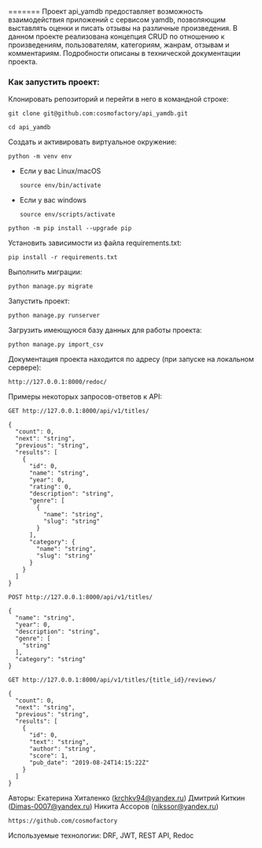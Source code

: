 =======
Проект api_yamdb предоставляет возможность взаимодействия приложений с сервисом yamdb, позволяющим выставлять оценки и писать отзывы на различные произведения. В данном проекте реализована концепция CRUD по отношению к произведениям, пользователям, категориям, жанрам, отзывам и комментариям. Подробности описаны в технической документации проекта.

### Как запустить проект:

Клонировать репозиторий и перейти в него в командной строке:

```
git clone git@github.com:cosmofactory/api_yamdb.git
```

```
cd api_yamdb
```

Cоздать и активировать виртуальное окружение:

```
python -m venv env
```

* Если у вас Linux/macOS

    ```
    source env/bin/activate
    ```

* Если у вас windows

    ```
    source env/scripts/activate
    ```

```
python -m pip install --upgrade pip
```

Установить зависимости из файла requirements.txt:

```
pip install -r requirements.txt
```

Выполнить миграции:

```
python manage.py migrate
```

Запустить проект:

```
python manage.py runserver
```

Загрузить имеющуюся базу данных для работы проекта:

```
python manage.py import_csv
```

Документация проекта находится по адресу (при запуске на локальном сервере):

```
http://127.0.0.1:8000/redoc/
```

Примеры некоторых запросов-ответов к API:

```
GET http://127.0.0.1:8000/api/v1/titles/
```

```
{
  "count": 0,
  "next": "string",
  "previous": "string",
  "results": [
    {
      "id": 0,
      "name": "string",
      "year": 0,
      "rating": 0,
      "description": "string",
      "genre": [
        {
          "name": "string",
          "slug": "string"
        }
      ],
      "category": {
        "name": "string",
        "slug": "string"
      }
    }
  ]
}
```


```
POST http://127.0.0.1:8000/api/v1/titles/
```

```
{
  "name": "string",
  "year": 0,
  "description": "string",
  "genre": [
    "string"
  ],
  "category": "string"
}
```

```
GET http://127.0.0.1:8000/api/v1/titles/{title_id}/reviews/
```
```
{
  "count": 0,
  "next": "string",
  "previous": "string",
  "results": [
    {
      "id": 0,
      "text": "string",
      "author": "string",
      "score": 1,
      "pub_date": "2019-08-24T14:15:22Z"
    }
  ]
}
```


Авторы: 
Екатерина Хиталенко (krchkv94@yandex.ru)
Дмитрий Киткин (Dimas-0007@yandex.ru)
Никита Ассоров (nikssor@yandex.ru)

```
https://github.com/cosmofactory
```
Используемые технологии: DRF, JWT, REST API, Redoc
